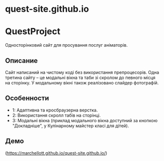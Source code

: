 # quest-site.github.io

# QuestProject

Односторінковий сайт для просування послуг аніматорів.

## Описание

Сайт написаний на чистому коді без використання препроцесорів. Одна третина сайту – це модальні вікна та таби зі скролом до певного місця на сторінку. У модальному вікні також реалізовано слайдер фотографій.

## Особенности

- 1: Адаптивна та кросбраузерна верстка.
- 2: Використання скролл табів на сторінці.
- 3: Модальні вікна (приклад модального вікна доступний за кнопкою "Докладніше", у Кулінарному майстер класі для дітей).

## Демо

(https://marchellott.github.io/quest-site.github.io/)
